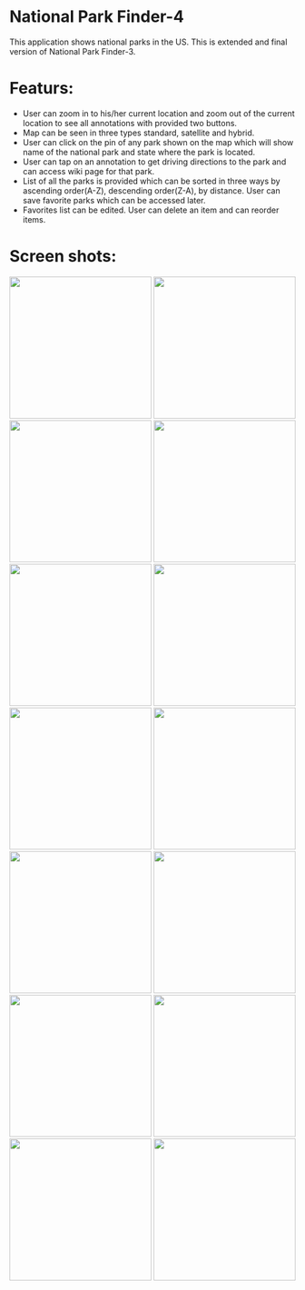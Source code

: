 # National Park Finder-4

This application shows national parks in the US.
This is extended and final version of  National Park Finder-3.

# Featurs:
  - User can zoom in to his/her current location and zoom out of the current location to see all annotations with provided two buttons.
  - Map can be seen in three types standard, satellite and hybrid.
  - User can click on the pin of any park shown on the map which will show name of the national park and state where the park is located.
  - User can tap on an annotation to get driving directions to the park and can access wiki page for that park.
  - List of all the parks is provided which can be sorted in three ways by ascending order(A-Z), descending order(Z-A), by distance. User can save favorite parks which can be accessed later. 
  - Favorites list can be edited. User can delete an item and can reorder items.


# Screen shots:

<img src="https://cloud.githubusercontent.com/assets/17986117/26027726/0f206bea-37e1-11e7-9d5e-8b665d22101d.PNG" width="250">
<img src="https://cloud.githubusercontent.com/assets/17986117/26027727/1058306a-37e1-11e7-905f-917544ec4ec7.PNG" width="250">
<img src="https://cloud.githubusercontent.com/assets/17986117/26027728/11a7361e-37e1-11e7-9e64-735d11b8bc5f.PNG" width="250">
<img src="https://cloud.githubusercontent.com/assets/17986117/26027729/12c57592-37e1-11e7-9c07-6136292a7b97.PNG" width="250">
<img src="https://cloud.githubusercontent.com/assets/17986117/26027730/13237354-37e1-11e7-9f8c-6693f42bf9a0.PNG" width="250">
<img src="https://cloud.githubusercontent.com/assets/17986117/26027731/14b2330e-37e1-11e7-893f-ec04d91ebe4f.PNG" width="250">
<img src="https://cloud.githubusercontent.com/assets/17986117/26027733/15f56e02-37e1-11e7-85f0-a48a5d29a64b.PNG" width="250">
<img src="https://cloud.githubusercontent.com/assets/17986117/26027735/16e54a76-37e1-11e7-8b80-0dace86eed3c.PNG" width="250">
<img src="https://cloud.githubusercontent.com/assets/17986117/26027736/192c4a6e-37e1-11e7-8652-277f6bf187e8.PNG" width="250">
<img src="https://cloud.githubusercontent.com/assets/17986117/26027737/19b596f2-37e1-11e7-8d02-fefa7667fc0f.PNG" width="250">
<img src="https://cloud.githubusercontent.com/assets/17986117/26027738/1ad16386-37e1-11e7-8c9f-735c0f103797.PNG" width="250">
<img src="https://cloud.githubusercontent.com/assets/17986117/26027740/1bc02d4a-37e1-11e7-8b32-d4c8a8827f69.PNG" width="250">
<img src="https://cloud.githubusercontent.com/assets/17986117/26027742/1d10102a-37e1-11e7-9824-f36bfd6a215a.PNG" width="250">
<img src="https://cloud.githubusercontent.com/assets/17986117/26027743/1dcc6dec-37e1-11e7-8d2a-8388759deb1c.PNG" width="250">





